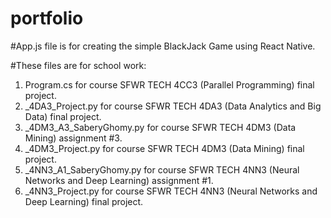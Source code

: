 # portfolio


#App.js file is for creating the simple BlackJack Game using React Native.



#These files are for school work:
1) Program.cs for course SFWR TECH 4CC3 (Parallel Programming) final project.
2) _4DA3_Project.py for course SFWR TECH 4DA3 (Data Analytics and Big Data) final project.
3) _4DM3_A3_SaberyGhomy.py for course SFWR TECH 4DM3 (Data Mining) assignment #3.
4) _4DM3_Project.py for course SFWR TECH 4DM3 (Data Mining) final project.
5) _4NN3_A1_SaberyGhomy.py for course SFWR TECH 4NN3 (Neural Networks and Deep Learning) assignment #1.
6) _4NN3_Project.py for course SFWR TECH 4NN3 (Neural Networks and Deep Learning) final project.



